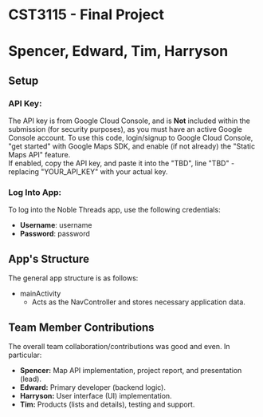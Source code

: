# CST3115 - Final Project
# Spencer, Edward, Tim, Harryson

## Setup
### API Key:
The API key is from Google Cloud Console, and is **Not** included within the submission (for security purposes), as you must have an active Google Console account. To use this code, login/signup to Google Cloud Console, "get started" with Google Maps SDK, and enable (if not already) the "Static Maps API" feature.
<br>If enabled, copy the API key, and paste it into the "TBD", line "TBD" - replacing "YOUR_API_KEY" with your actual key.
### Log Into App:
To log into the Noble Threads app, use the following credentials:
- **Username**: username
- **Password**: password


## App's Structure
The general app structure is as follows:
- mainActivity
  -  Acts as the NavController and stores necessary application data.


## Team Member Contributions
The overall team collaboration/contributions was good and even. In particular:
- **Spencer:** Map API implementation, project report, and presentation (lead).
- **Edward:** Primary developer (backend logic).
- **Harryson:** User interface (UI) implementation.
- **Tim:** Products (lists and details), testing and support.


